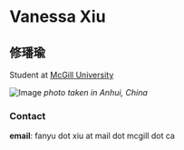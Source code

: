 # Vanessa Xiu
## 修璠瑜
Student at [McGill University](mcgill.ca)

![Image](https://scontent-hkg4-1.xx.fbcdn.net/v/t1.0-9/138107577_461492461701796_2311962483827810722_o.jpg?_nc_cat=108&ccb=2&_nc_sid=730e14&_nc_ohc=wOT5jhd6S3oAX_OWpLA&_nc_ht=scontent-hkg4-1.xx&oh=6538cc2a99b541645443e5b9401f71f5&oe=6023E82D)
_photo taken in Anhui, China_

### Contact
**email**: fanyu dot xiu at mail dot mcgill dot ca
